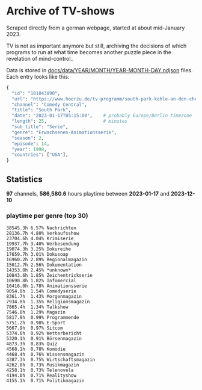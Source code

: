 # Archive of TV-shows

Scraped directly from a german webpage, started at about mid-January 2023.

TV is not as important anymore but still, archiving the decisions of which programs to run at what time
becomes another puzzle piece in the revelation of mind-control.. 

Data is stored in [docs/data/YEAR/MONTH/YEAR-MONTH-DAY.ndjson](docs/data/) files. 
Each entry looks like this:

```python
{
  "id": "181043890", 
  "url": "https://www.hoerzu.de/tv-programm/south-park-kohle-an-den-chefkoch/bid_181043890/", 
  "channel": "Comedy Central", 
  "title": "South Park", 
  "date": "2023-01-17T05:15:00",    # probably Europe/Berlin timezone 
  "length": 25,                     # minutes 
  "sub_title": "Serie", 
  "genre": "Erwachsenen-Animationsserie", 
  "season": 2, 
  "episode": 14, 
  "year": 1998, 
  "countries": ["USA"],
}
```

## Statistics

**97** channels, **586,580.6** hours playtime between **2023-01-17** and **2023-12-10**


### playtime per genre (top 30)

    38545.3h 6.57% Nachrichten
    28136.7h 4.80% Verkaufsshow
    23704.6h 4.04% Krimiserie
    19937.7h 3.40% Werbesendung
    19074.3h 3.25% Dokureihe
    17659.7h 3.01% Dokusoap
    16960.2h 2.89% Regionalmagazin
    15012.7h 2.56% Dokumentation
    14353.0h 2.45% *unknown*
    10843.6h 1.85% Zeichentrickserie
    10690.8h 1.82% Infomercial
    10416.0h 1.78% Animationsserie
    9054.8h  1.54% Comedyserie
    8361.7h  1.43% Morgenmagazin
    7934.8h  1.35% Religionsmagazin
    7865.4h  1.34% Talkshow
    7546.0h  1.29% Magazin
    5817.9h  0.99% Programmende
    5751.2h  0.98% E-Sport
    5667.9h  0.97% Sitcom
    5374.6h  0.92% Wetterbericht
    5320.1h  0.91% Börsenmagazin
    4873.3h  0.83% Quiz
    4568.1h  0.78% Komödie
    4468.4h  0.76% Wissensmagazin
    4387.3h  0.75% Wirtschaftsmagazin
    4262.0h  0.73% Musikmagazin
    4258.1h  0.73% Telenovela
    4194.0h  0.71% Realityshow
    4155.1h  0.71% Politikmagazin

